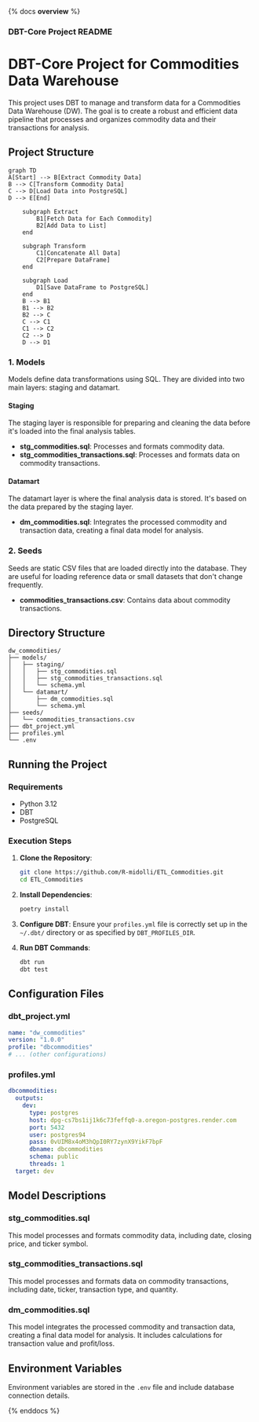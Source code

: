 {% docs __overview__ %}

### DBT-Core Project README

# DBT-Core Project for Commodities Data Warehouse

This project uses DBT to manage and transform data for a Commodities Data Warehouse (DW). The goal is to create a robust and efficient data pipeline that processes and organizes commodity data and their transactions for analysis.

## Project Structure

```mermaid
graph TD
A[Start] --> B[Extract Commodity Data]
B --> C[Transform Commodity Data]
C --> D[Load Data into PostgreSQL]
D --> E[End]

    subgraph Extract
        B1[Fetch Data for Each Commodity]
        B2[Add Data to List]
    end

    subgraph Transform
        C1[Concatenate All Data]
        C2[Prepare DataFrame]
    end

    subgraph Load
        D1[Save DataFrame to PostgreSQL]
    end
    B --> B1
    B1 --> B2
    B2 --> C
    C --> C1
    C1 --> C2
    C2 --> D
    D --> D1
```

### 1. Models

Models define data transformations using SQL. They are divided into two main layers: staging and datamart.

#### Staging

The staging layer is responsible for preparing and cleaning the data before it's loaded into the final analysis tables.

- **stg_commodities.sql**: Processes and formats commodity data.
- **stg_commodities_transactions.sql**: Processes and formats data on commodity transactions.

#### Datamart

The datamart layer is where the final analysis data is stored. It's based on the data prepared by the staging layer.

- **dm_commodities.sql**: Integrates the processed commodity and transaction data, creating a final data model for analysis.

### 2. Seeds

Seeds are static CSV files that are loaded directly into the database. They are useful for loading reference data or small datasets that don't change frequently.

- **commodities_transactions.csv**: Contains data about commodity transactions.

## Directory Structure

```plaintext
dw_commodities/
├── models/
│   ├── staging/
│   │   ├── stg_commodities.sql
│   │   ├── stg_commodities_transactions.sql
│   │   └── schema.yml
│   └── datamart/
│       ├── dm_commodities.sql
│       └── schema.yml
├── seeds/
│   └── commodities_transactions.csv
├── dbt_project.yml
├── profiles.yml
└── .env
```

## Running the Project

### Requirements

- Python 3.12
- DBT
- PostgreSQL

### Execution Steps

1. **Clone the Repository**:

   ```bash
   git clone https://github.com/R-midolli/ETL_Commodities.git
   cd ETL_Commodities
   ```

2. **Install Dependencies**:

   ```bash
   poetry install
   ```

3. **Configure DBT**:
   Ensure your `profiles.yml` file is correctly set up in the `~/.dbt/` directory or as specified by `DBT_PROFILES_DIR`.

4. **Run DBT Commands**:
   ```bash
   dbt run
   dbt test
   ```

## Configuration Files

### dbt_project.yml

```yaml
name: "dw_commodities"
version: "1.0.0"
profile: "dbcommodities"
# ... (other configurations)
```

### profiles.yml

```yaml
dbcommodities:
  outputs:
    dev:
      type: postgres
      host: dpg-cs7bs1ij1k6c73feffq0-a.oregon-postgres.render.com
      port: 5432
      user: postgres94
      pass: 0vUIM8x4oM3hQpI0RY7zynX9YikF7bpF
      dbname: dbcommodities
      schema: public
      threads: 1
  target: dev
```

## Model Descriptions

### stg_commodities.sql

This model processes and formats commodity data, including date, closing price, and ticker symbol.

### stg_commodities_transactions.sql

This model processes and formats data on commodity transactions, including date, ticker, transaction type, and quantity.

### dm_commodities.sql

This model integrates the processed commodity and transaction data, creating a final data model for analysis. It includes calculations for transaction value and profit/loss.

## Environment Variables

Environment variables are stored in the `.env` file and include database connection details.

{% enddocs %}

